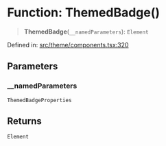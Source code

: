 # Function: ThemedBadge()

> **ThemedBadge**(`__namedParameters`): `Element`

Defined in: [src/theme/components.tsx:320](https://github.com/Nick2bad4u/Uptime-Watcher/blob/2a45eeb1723f8f7089001af2c92aa07d82dfe7e4/src/theme/components.tsx#L320)

## Parameters

### \_\_namedParameters

`ThemedBadgeProperties`

## Returns

`Element`
